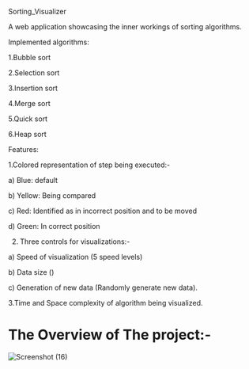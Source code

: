 Sorting_Visualizer

A web application showcasing the inner workings of sorting algorithms.

Implemented algorithms:

1.Bubble sort

2.Selection sort

3.Insertion sort

4.Merge sort

5.Quick sort

6.Heap sort


Features:

1.Colored representation of step being executed:-

a) Blue: default

b) Yellow: Being compared

c) Red: Identified as in incorrect position and to be moved

d) Green: In correct position



2. Three controls for visualizations:-
   
a) Speed of visualization (5 speed levels)

b) Data size ()

c) Generation of new data (Randomly generate new data).




3.Time and Space complexity of algorithm being visualized.



# The Overview of The project:-


![Screenshot (16)](https://github.com/DJ7746/SORTING-VISUALIZER/assets/128540632/8291d805-0735-40a0-87e8-97013cdf3a95)

